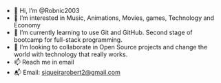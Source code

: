 - 👋 Hi, I’m @Robnic2003
- 👀 I’m interested in Music, Animations, Movies, games, Technology and Economy
- 🌱 I’m currently learning to use Git and GitHub. Second stage of bootcamp for full-stack programming.
- 💞️ I’m looking to collaborate in Open Source projects and change the world with technology that really works.
- 📫 Reach me in email
- 📬 Email: siqueirarobert2@gmail.com

<!---
Robnic2003/Robnic2003 is a ✨ special ✨ repository because its `README.md` (this file) appears on your GitHub profile.
You can click the Preview link to take a look at your changes.
--->
